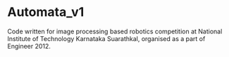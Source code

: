 # Automata_v1
Code written for image processing based robotics competition at National Institute of Technology Karnataka Suarathkal, organised as a part of Engineer 2012.
